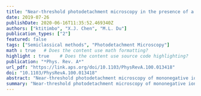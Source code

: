 ```yaml
---
title: "Near-threshold photodetachment microscopy in the presence of a transverse magnetic field"
date: 2019-07-26
publishDate: 2020-06-16T11:35:52.469340Z
authors: ["ktitimbo", "X.J. Chen", "M.L. Du"]
publication_types: ["2"]
featured: false
tags: ["Semiclassical methods", "Photodetachment Microscopy"]
math : true   # Does the content use math formatting?
highlight : true    # Does the content use source code highlighting?
publication: "*Phys. Rev. A*"
url_pdf: "https://link.aps.org/doi/10.1103/PhysRevA.100.013418"
doi: "10.1103/PhysRevA.100.013418"
abstract: "Near-threshold photodetachment microscopy of mononegative ions is theoretically studied when a homogeneous transverse magnetic field **_B_** is superimposed to the static electric field **_E_**. The electron flux distribution is obtained using two different approaches: the quantum source theory with the energy-Green function evaluated by means of the stationary phase approximation and the closed-orbit theory. Here we describe the physical ideas while developing the theory in detail. Both theoretical methods yield consistent descriptions for all field intensities and angular momentum of the detached electrons we have investigated and also reproduce reported experimental results. From our calculations, we have found that the presence of the transverse magnetic field leads to a global displacement of the recorded electron flux distribution along the **_E$\\times$B_** direction. Furthermore, we found that the shape of the recorded interference pattern changes from circular to elliptical as the magnetic field increases. We have theoretically characterized and quantified those effects on the interference pattern due to the presence of the transverse magnetic field."
summary: "Near-threshold photodetachment microscopy of mononegative ions is theoretically studied when a homogeneous transverse magnetic field **_B_** is superimposed to the static electric field **_E_**. We have theoretically characterized and quantified the effects on the interference pattern due to the presence of the transverse magnetic field."
---
```

